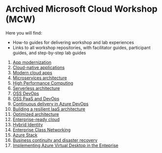 # Archived Microsoft Cloud Workshop (MCW)
Here you will find: 
- How-to guides for delivering workshop and lab experiences
- Links to all workshop repositories, with facilitator guides, participant guides, and step-by-step lab guides 

1. [App modernization](https://github.com/adeelaleem/ExMCW/tree/main/MCW-App-modernization-microsoft-app-modernization-v2)
2. [Cloud-native applications](https://github.com/adeelaleem/ExMCW/tree/main/MCW-Cloud-native-applications-master)
3. [Modern cloud apps](https://github.com/adeelaleem/ExMCW/tree/main/MCW-Modern-cloud-apps)
4. [Microservices architecture](https://github.com/adeelaleem/ExMCW/tree/main/MCW-Microservices-architecture)
5. [High Performance Computing](https://github.com/adeelaleem/ExMCW/tree/main/MCW-High-Performance-Computing)
6. [Serverless architecture](https://github.com/adeelaleem/ExMCW/tree/main/MCW-Serverless-architecture)
7. [OSS DevOps](https://github.com/adeelaleem/ExMCW/tree/main/MCW-OSS-DevOps)
8. [OSS PaaS and DevOps](https://github.com/adeelaleem/ExMCW/tree/main/OSS-PaaS-and-DevOps-workshop)
9. [Continuous delivery in Azure DevOps](https://github.com/adeelaleem/ExMCW/tree/main/MCW-Continuous-delivery-in-Azure-DevOps)
10. [Building a resilient IaaS architecture](https://github.com/adeelaleem/ExMCW/tree/main/MCW-Building-a-resilient-IaaS-architecture)
11. [Optimized architecture](https://github.com/adeelaleem/ExMCW/tree/main/MCW-Optimized-Architecture)
12. [Enterprise-ready cloud](https://github.com/adeelaleem/ExMCW/tree/main/MCW-Enterprise-ready-cloud)
13. [Hybrid Identity](https://github.com/adeelaleem/ExMCW/tree/main/MCW-Hybrid-identity)
14. [Enterprise Class Networking](https://github.com/adeelaleem/ExMCW/tree/main/MCW-Enterprise-class-networking)
15. [Azure Stack](https://github.com/adeelaleem/ExMCW/tree/main/MCW-Azure-Stack)
16. [Business continuity and disaster recovery](https://github.com/adeelaleem/ExMCW/tree/main/MCW-Business-continuity-and-disaster-recovery)
17. [Implementing Azure Virtual Desktop in the Enteprise](https://github.com/adeelaleem/ExMCW/tree/main/MCW-Implementing-Windows-Virtual-Desktop-in-the-enterprise)